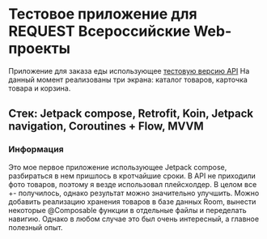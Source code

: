 # Тестовое приложение для REQUEST Всероссийские Web-проекты

Приложение для заказа еды использующее [тестовую версию API](https://anika1d.github.io/WorkTestServer)
На данный момент реализованы три экрана: каталог товаров, карточка товара и корзина.

## Стек: Jetpack compose, Retrofit, Koin, Jetpack navigation, Coroutines + Flow, MVVM

### Информация

Это мое первое приложение использующее Jetpack compose, разбираться в нем пришлось в кротчайшие сроки.
В API не приходили фото товаров, поэтому я везде использовал плейсхолдер.
В целом все +- получилось, однако результат можно значительно улучшить.
Можно добавить реализацию хранения товаров в базе данных Room, вынести некоторые @Composable функции в отдельные файлы и переделать навигию.
Однако в любом случае это был очень интересный, а главное полезный опыт.
